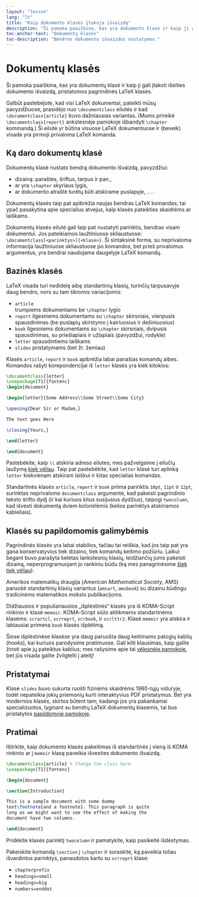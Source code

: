 ```yaml
---
layout: "lesson"
lang: "lt"
title: "Kaip dokumento klasės įtakoja išvaizdą"
description: "Ši pamoka paaiškina, kas yra dokumento klasė ir kaip ji gali įtakoti išeities dokumento išvaizdą, pristatomos pagrindinės LaTeX klasės."
toc-anchor-text: "Dokumentų klasės"
toc-description: "Bendros dokumento išvaizdos nustatymas."
---
```


# Dokumentų klasės

<span
  class="summary">Ši pamoka paaiškina, kas yra dokumentų klasė ir kaip ji gali įtakoti išeities dokumento išvaizdą, pristatomos pagrindinės LaTeX klasės.</span>

Galbūt pastebėjote, kad visi LaTeX dokumentai, pateikti mūsų pavyzdžiuose,
prasidėjo nuo `\documentclass` eilutės ir kad `\documentclass{article}` buvo
dažniausias variantas. (Mums prireikė `\documentclass{report}` ankstesnėje
pamokoje išbandyti `\chapter` kommandą.)  Ši eilutė yr būtina visuose LaTeX
dokumentuose ir (beveik) visada yra pirmoji privaloma LaTeX komanda.

## Ką daro dokumentų klasė

Dokumentų klasė nustato bendrą dokumento išvaizdą, pavyzdžiui:

- dizainą: paraštes, šriftus, tarpus ir pan.,
- ar yra `\chapter` skyriaus lygis,
- ar dokumento atraštė turėtų būti atskirame puslapyje, `...`

Dokumentų klasės taip pat apibrėžia naujas bendras LaTeX komandas; tai ypač pasakytina apie specialius atvejus, kaip klasės pateikties skaidrėms ar laiškams.

Dokumentų klasės eilutė gali taip pat nustatyti parinktis, bendras visam dokumentui. Jos pateikiamos laužtiniuose skliaustuose: `\documentclass[<parinktys>]{<klasė>}`. Ši sintaksinė forma, su neprivaloma informacija laužtiniuose skliaustuose po komandos, bet prieš privalomus argumentus, yra bendrai naudojama daugelyje LaTeX komandų.

## Bazinės klasės

LaTeX visada turi nedidelę aibę standartinių klasių, turinčių tarpusavyje daug bendro, nors su tam tikromis variacijomis:
- `article`  
  trumpiems dokumentams be `\chapter` lygio
- `report`
  ilgesniems dokumentams su `\chapter` skirsniais, vienpusis spausdinimas (be puslapių skirstymo į kairiuosius ir dešiniuosius)
- `book`
  ilgesniems dokumentams su `\chapter` skirsniais, dvipusis spausdinimas, su priešlapiais ir užlapiais (pavyzdžui, rodykle)
- `letter`
  spausdintiems laiškams
- `slides`
  pristatymams (bet žr. žemiau)

Klasės `article`, `report` ir `book` apibrėžia labai panašias komandų aibes. Komandos rašyti korepondencijai iš `letter` klasės yra kiek kitokios:

```latex
\documentclass{letter}
\usepackage[T1]{fontenc}
\begin{document}

\begin{letter}{Some Address\\Some Street\\Some City}

\opening{Dear Sir or Madam,}

The text goes Here

\closing{Yours,}

\end{letter}

\end{document}
```

Pastebėkite, kaip ``\\`` atskiria adreso eilutes; mes pažvelgsime į eilučių
laužymą [kiek vėliau](lesson-11).  Taip pat pastebėkite, kad `letter` klasė
turi aplinką `letter` kiekvienam atskiram laiškui ir kitas specialias
komandas.

Standartinės klasės `article`, `report` ir `book` priima parinktis `10pt`,
`11pt` ir `12pt`, surinktas neprivalome `documentclass` argumente, kad
pakeisti pagrindinio teksto šrifto dydį (ir kai kuriuos kitus susijusius
dydžius), taipogi `twocolumn`, kad išvesti dokumentą dviem kolonėlėmis
(kelios parinktys atskiriamos kableliais).

## Klasės su papildomomis galimybėmis

Pagrindinės klasės yra labai stabilios, tačiau tai reiškia, kad jos taip pat
yra gana konservatyvios tiek dizaino, tiek komandų keitimo požiūriu. Laikui
bėgant buvo parašyta keletas lankstesnių klasių, leidžiančių jums pakeisti
dizainą, neperprogramuojant jo rankiniu būdu (ką mes panagrinėsime [šiek tiek
vėliau](lesson-11)).

Amerikos matematikų draugija (_American Mathematical Society_, AMS) paruošė
standartinių klasių variantus (`amsart`, `amsbook`) su dizainu būdingu
tradicinėms matematikos mokslo publikacijoms.

Didžiausios ir populiariausios „išplėstinės“ klasės yra iš KOMA-Script
rinkinio ir klasė `memoir`. KOMA-Script siūlo atitikmenis standartinėms
klasėms: `scrartcl`, `scrreprt`, `scrbook`, ir `scrlttr2`. Klasė `memoir` yra
atskira ir labiausiai primena `book` klasės išplėtimą.

Šiose išplėstinėse klasėse yra daug paruošta daug keitimams patogių kablių
(_hooks_), kai kuriuos parodysime pratimuose.  Gali kilti klausimas, kaip
galite žinoti apie jų pateiktus kablius; mes rašysime apie tai [vėlesnėje
pamokoje](lesson-16), bet jūs visada galite žvilgtelti į ateitį!

## Pristatymai

Klasė `slides` buvo sukurta ruošti fizinėms skaidrėms 1980-tųjų viduryje,
todėl nepateikia jokių priemonių kurti interaktyvius PDF pristatymus.  Bet
yra modernios klasės, skirtos būtent tam; kadangi jos yra pakankamai
specializuotos, lyginant su bendrų LaTeX dokumentų klasėmis, tai bus
pristatytos [papildomoje pamokoje](more-05).

## Pratimai

Ištirkite, kaip dokumento klasės pakeitimas iš standartinės į vieną iš KOMA rinkinio ar į `memoir` klasę paveikia išvesties dokumento išvaizdą.

```latex
\documentclass{article} % Change the class here
\usepackage[T1]{fontenc}

\begin{document}

\section{Introduction}

This is a sample document with some dummy
text\footnote{and a footnote}. This paragraph is quite
long as we might want to see the effect of making the
document have two columns.

\end{document}
```

Pridėkite klasės parinktį `twocolumn` ir pamatykite, kaip pasikeitė
išdėstymas.

Pakeiskite komandą `\section` į `\chapter` ir suraskite, ką paveikia toliau
išvardintos parinktys, panaudotos kartu su `scrreprt` klase:

- `chapterprefix`
- `headings=small`
- `headings=big`
- `numbers=enddot`
